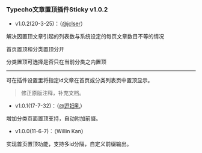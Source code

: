 ### Typecho文章置顶插件Sticky v1.0.2

- v1.0.2(20-3-25)：（[@jclser](http://dearfish.top)）

解决因置顶文章引起的列表数与系统设定的每页文章数目不等的情况

首页置顶和分类置顶分开

分类置顶可选择是否只在当前分类之内置顶

------------------

可在插件设置里将指定id文章在首页或分类列表页中置顶显示。

 > 修正原版注释，补充文档。

- v1.0.1(17-7-32)：（[@逗妇乳](https://blog.iplayloli.com)）

增加分类页面置顶支持，自动附加前缀。

- v1.0.0(11-6-7)：（Willin Kan）

实现首页置顶功能，支持多id分隔，自定义前缀输出。
